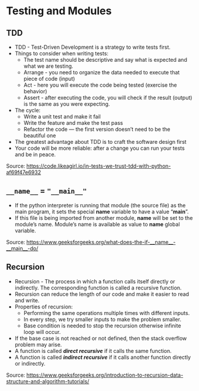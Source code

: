 # Testing and Modules

## TDD

* TDD - Test-Driven Development is a strategy to  write tests first.
* Things to consider when writing tests:
  * The test name should be descriptive and say what is expected and what we are testing.
  * Arrange - you need to organize the data needed to execute that piece of code (input)
  * Act - here you will execute the code being tested (exercise the behavior)
  * Assert - after executing the code, you will check if the result (output) is the same as you were expecting.
* The cycle:
  * Write a unit test and make it fail
  * Write the feature and make the test pass
  * Refactor the code — the first version doesn’t need to be the beautiful one
* The greatest advantage about TDD is to craft the software design first
* Your code will be more reliable: after a change you can run your tests and be in peace.  

Source: <https://code.likeagirl.io/in-tests-we-trust-tdd-with-python-af69f47e6932>

## `__name__` = `"__main__"`

* If the python interpreter is running that module (the source file) as the main program, it sets the special __name__ variable to have a value “__main__”.
* If this file is being imported from another module, __name__ will be set to the module’s name. Module’s name is available as value to __name__ global variable.  

Source: <https://www.geeksforgeeks.org/what-does-the-if-__name__-__main__-do/>

## Recursion

* Recursion - The process in which a function calls itself directly or indirectly. The corresponding function is called a recursive function.
* Recursion can reduce the length of our code and make it easier to read and write.
* Properties of recursion:
  * Performing the same operations multiple times with different inputs.
  * In every step, we try smaller inputs to make the problem smaller.
  * Base condition is needed to stop the recursion otherwise infinite loop will occur.
* If the base case is not reached or not defined, then the stack overflow problem may arise.
* A function is called ***direct recursive*** if it calls the same function.
* A function is called ***indirect recursive*** if it calls another function directly or indirectly.  

Source: <https://www.geeksforgeeks.org/introduction-to-recursion-data-structure-and-algorithm-tutorials/>
